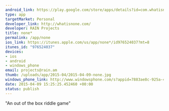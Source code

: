 ```yaml
--- 
android_link: https://play.google.com/store/apps/details?id=com.whatisnone.app
type: app
targetMarket: Personal
developer_link: http://whatisnone.com/
developer: RAIN Projects
title: none*
permalink: /app/none
ios_link: https://itunes.apple.com/us/app/none*/id976524037?mt=8
itunes_id: "976524037"
devices: 
- ios
- android
- windows_phone
email: projects@rain.am
thumb: /uploads/app/2015-04/2015-04-09-none.jpg
windows_phone_link: http://www.windowsphone.com/s?appid=7883ae8c-925a-419b-a43f-8057bf47e7b4
date: 2015-04-09 15:25:25.452460 +00:00
status: publish
---
```


"An out of the box riddle game"
                  
